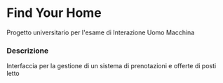 # Find Your Home 

Progetto universitario per l'esame di Interazione Uomo Macchina 

### Descrizione
Interfaccia per la gestione di un sistema di prenotazioni e offerte di posti letto 
